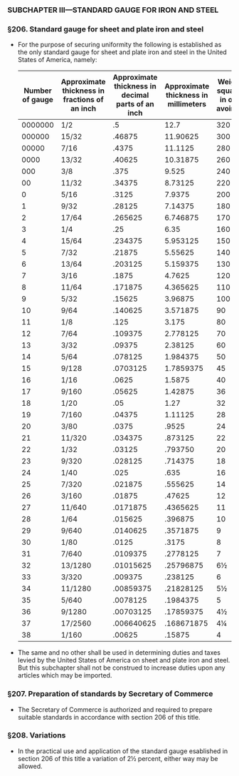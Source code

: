 ### SUBCHAPTER III—STANDARD GAUGE FOR IRON AND STEEL

### §206. Standard gauge for sheet and plate iron and steel
* For the purpose of securing uniformity the following is established as the only standard gauge for sheet and plate iron and steel in the United States of America, namely:

  | Number of gauge | Approximate thickness in fractions of an inch | Approximate thickness in decimal parts of an inch | Approximate thickness in millimeters | Weight per square foot in ounces avoirdupois | Weight per square foot in pounds avoirdupois | Weight per square foot in kilograms | Weight per square meter in kilograms | Weight per square meter in pounds avoirdupois |
  | --- | --- | --- | --- | --- | --- | --- | --- | --- |
  | 0000000 | 1/2 | .5 | 12.7 | 320 | 20.00 | 9.072 | 97.65 | 215.28 |
  | 000000 | 15/32 | .46875 | 11.90625 | 300 | 18.75 | 8.505 | 91.55 | 201.82 |
  | 00000 | 7/16 | .4375 | 11.1125 | 280 | 17.50 | 7.983 | 85.44 | 188.37 |
  | 0000 | 13/32 | .40625 | 10.31875 | 260 | 16.25 | 7.371 | 79.33 | 174.91 |
  | 000 | 3/8 | .375 | 9.525 | 240 | 15 | 6.804 | 73.24 | 161.46 |
  | 00 | 11/32 | .34375 | 8.73125 | 220 | 13.75 | 6.237 | 67.13 | 148.00 |
  | 0 | 5/16 | .3125 | 7.9375 | 200 | 12.50 | 5.67 | 61.03 | 134.55 |
  | 1 | 9/32 | .28125 | 7.14375 | 180 | 11.25 | 5.103 | 54.93 | 121.09 |
  | 2 | 17/64 | .265625 | 6.746875 | 170 | 10.625 | 4.819 | 51.88 | 114.37 |
  | 3 | 1/4 | .25 | 6.35 | 160 | 10 | 4.536 | 48.82 | 107.64 |
  | 4 | 15/64 | .234375 | 5.953125 | 150 | 9.375 | 4.252 | 45.77 | 100.91 |
  | 5 | 7/32 | .21875 | 5.55625 | 140 | 8.75 | 3.969 | 42.72 | 94.18 |
  | 6 | 13/64 | .203125 | 5.159375 | 130 | 8.125 | 3.685 | 39.67 | 87.45 |
  | 7 | 3/16 | .1875 | 4.7625 | 120 | 7.5 | 3.402 | 36.62 | 80.72 |
  | 8 | 11/64 | .171875 | 4.365625 | 110 | 6.875 | 3.118 | 33.57 | 74.00 |
  | 9 | 5/32 | .15625 | 3.96875 | 100 | 6.25 | 2.835 | 30.52 | 67.27 |
  | 10 | 9/64 | .140625 | 3.571875 | 90 | 5.625 | 2.552 | 27.46 | 60.55 |
  | 11 | 1/8 | .125 | 3.175 | 80 | 5 | 2.268 | 24.41 | 53.82 |
  | 12 | 7/64 | .109375 | 2.778125 | 70 | 4.375 | 1.984 | 21.36 | 47.09 |
  | 13 | 3/32 | .09375 | 2.38125 | 60 | 3.75 | 1.701 | 18.31 | 40.36 |
  | 14 | 5/64 | .078125 | 1.984375 | 50 | 3.125 | 1.417 | 15.26 | 33.64 |
  | 15 | 9/128 | .0703125 | 1.7859375 | 45 | 2.8125 | 1.276 | 13.73 | 30.27 |
  | 16 | 1/16 | .0625 | 1.5875 | 40 | 2.5 | 1.134 | 12.21 | 26.91 |
  | 17 | 9/160 | .05625 | 1.42875 | 36 | 2.25 | 1.021 | 10.99 | 24.22 |
  | 18 | 1/20 | .05 | 1.27 | 32 | 2 | .9072 | 9.765 | 21.53 |
  | 19 | 7/160 | .04375 | 1.11125 | 28 | 1.75 | .7938 | 8.544 | 18.84 |
  | 20 | 3/80 | .0375 | .9525 | 24 | 1.50 | .6804 | 7.324 | 16.15 |
  | 21 | 11/320 | .034375 | .873125 | 22 | 1.375 | .6237 | 6.713 | 14.80 |
  | 22 | 1/32 | .03125 | .793750 | 20 | 1.25 | .567 | 6.103 | 13.46 |
  | 23 | 9/320 | .028125 | .714375 | 18 | 1.125 | .5103 | 5.493 | 12.11 |
  | 24 | 1/40 | .025 | .635 | 16 | 1 | .4536 | 4.882 | 10.76 |
  | 25 | 7/320 | .021875 | .555625 | 14 | .875 | .3969 | 4.272 | 9.42 |
  | 26 | 3/160 | .01875 | .47625 | 12 | .75 | .3402 | 3.662 | 8.07 |
  | 27 | 11/640 | .0171875 | .4365625 | 11 | .6875 | .3119 | 3.357 | 7.40 |
  | 28 | 1/64 | .015625 | .396875 | 10 | .625 | .2835 | 3.052 | 6.73 |
  | 29 | 9/640 | .0140625 | .3571875 | 9 | .5625 | .2551 | 2.746 | 6.05 |
  | 30 | 1/80 | .0125 | .3175 | 8 | .5 | .2268 | 2.441 | 5.38 |
  | 31 | 7/640 | .0109375 | .2778125 | 7 | .4375 | .1984 | 2.136 | 4.71 |
  | 32 | 13/1280 | .01015625 | .25796875 | 6½ | .40625 | .1843 | 1.983 | 4.37 |
  | 33 | 3/320 | .009375 | .238125 | 6 | .375 | .1701 | 1.831 | 4.04 |
  | 34 | 11/1280 | .00859375 | .21828125 | 5½ | .34375 | .1559 | 1.678 | 3.70 |
  | 35 | 5/640 | .0078125 | .1984375 | 5 | .3125 | .1417 | 1.526 | 3.36 |
  | 36 | 9/1280 | .00703125 | .17859375 | 4½ | .28125 | .1276 | 1.373 | 3.03 |
  | 37 | 17/2560 | .006640625 | .168671875 | 4¼ | .265625 | .1205 | 1.297 | 2.87 |
  | 38 | 1/160 | .00625 | .15875 | 4 | .25 | .1134 | 1.221 | 2.69 |
  
* The same and no other shall be used in determining duties and taxes levied by the United States of America on sheet and plate iron and steel. But this subchapter shall not be construed to increase duties upon any articles which may be imported.

### §207. Preparation of standards by Secretary of Commerce
* The Secretary of Commerce is authorized and required to prepare suitable standards in accordance with section 206 of this title.

### §208. Variations
* In the practical use and application of the standard gauge esablished in section 206 of this title a variation of 2½ percent, either way may be allowed.